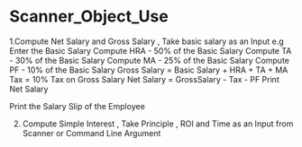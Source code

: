 # Scanner_Object_Use

1.Compute Net Salary and Gross Salary , Take basic salary as an Input 
e.g Enter the Basic Salary
Compute HRA - 50% of the Basic Salary
Compute TA - 30% of the Basic Salary
Compute MA - 25% of the Basic Salary
Compute PF - 10% of the Basic Salary
Gross Salary = Basic Salary + HRA + TA + MA 
Tax = 10% Tax on Gross Salary
Net Salary = GrossSalary - Tax - PF
Print Net Salary

Print the Salary Slip of the Employee

2. Compute Simple Interest , Take Principle , ROI and Time as an Input from Scanner or Command Line Argument
